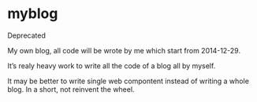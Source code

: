 myblog
======
Deprecated

My own blog, all code will be wrote by me which start from 2014-12-29.

It’s realy heavy work to write all the code of a blog all by myself. 

It may be better to write single web compontent instead of writing a whole blog.
In a short, not reinvent the wheel.
